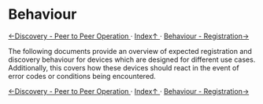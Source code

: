 # Behaviour

[←Discovery - Peer to Peer Operation ](3.2._Discovery_-_Peer_to_Peer_Operation.md) · [ Index↑ ](..) · [Behaviour - Registration→](4.1._Behaviour_-_Registration.md)



The following documents provide an overview of expected registration and discovery behaviour for devices which are designed for different use cases. Additionally, this covers how these devices should react in the event of error codes or conditions being encountered.

[←Discovery - Peer to Peer Operation ](3.2._Discovery_-_Peer_to_Peer_Operation.md) · [ Index↑ ](..) · [Behaviour - Registration→](4.1._Behaviour_-_Registration.md)

